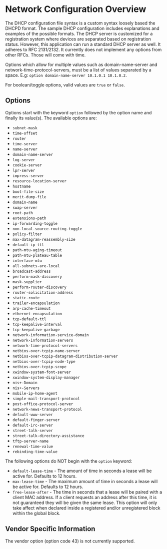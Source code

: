 # Network Configuration Overview

The DHCP configuration file syntax is a custom syntax loosely based the DHCPD format. The sample DHCP configuration includes explanations and examples of the possible formats. The DHCP server is customized for a registration system where devices are separated based on registration status. However, this application can run a standard DHCP server as well. It adheres to RFC 2131/2132. It currently does not implement any options from other RFCs. Those will come with time.

Options which allow for multiple values such as domain-name-server and network-time-protocol-servers, must be a list of values separated by a space. E.g: `option domain-name-server 10.1.0.1 10.1.0.2`.

For boolean/toggle options, valid values are `true` or `false`.

## Options

Options start with the keyword `option` followed by the option name and finally its value(s). The available options are:

- `subnet-mask`
- `time-offset`
- `router`
- `time-server`
- `name-server`
- `domain-name-server`
- `log-server`
- `cookie-server`
- `lpr-server`
- `impress-server`
- `resource-location-server`
- `hostname`
- `boot-file-size`
- `merit-dump-file`
- `domain-name`
- `swap-server`
- `root-path`
- `extensions-path`
- `ip-forwarding-toggle`
- `non-local-source-routing-toggle`
- `policy-filter`
- `max-datagram-reassembly-size`
- `default-ip-ttl`
- `path-mtu-aging-timeout`
- `path-mtu-plateau-table`
- `interface-mtu`
- `all-subnets-are-local`
- `broadcast-address`
- `perform-mask-discovery`
- `mask-supplier`
- `perform-router-discovery`
- `router-solicitation-address`
- `static-route`
- `trailer-encapsulation`
- `arp-cache-timeout`
- `ethernet-encapsulation`
- `tcp-default-ttl`
- `tcp-keepalive-interval`
- `tcp-keepalive-garbage`
- `network-information-service-domain`
- `network-information-servers`
- `network-time-protocol-servers`
- `netbios-over-tcpip-name-server`
- `netbios-over-tcpip-datagram-distribution-server`
- `netbios-over-tcpip-node-type`
- `netbios-over-tcpip-scope`
- `xwindow-system-font-server`
- `xwindow-system-display-manager`
- `nis+-Domain`
- `nis+-Servers`
- `mobile-ip-home-agent`
- `simple-mail-transport-protocol`
- `post-office-protocol-server`
- `network-news-transport-protocol`
- `default-www-server`
- `default-finger-server`
- `default-irc-server`
- `street-talk-server`
- `street-talk-directory-assistance`
- `tftp-server-name`
- `renewal-time-value`
- `rebinding-time-value`

The following options do NOT begin with the `option` keyword:

- `default-lease-time` - The amount of time in seconds a lease will be active for. Defaults to 12 hours.
- `max-lease-time` - The maximum amount of time in seconds a lease will be active for. Defaults to 12 hours.
- `free-lease-after` - The time in seconds that a lease will be paired with a client MAC address. If a client requests an address after this time, it is not guaranteed they will be given the same lease. This option will only take affect when declared inside a registered and/or unregistered block within the global block.

## Vendor Specific Information

The vendor option (option code 43) is not currently supported.

